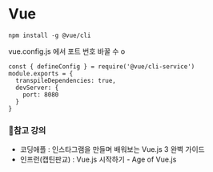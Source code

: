 # Vue  

    npm install -g @vue/cli

vue.config.js 에서 포트 번호 바꿀 수 o

    const { defineConfig } = require('@vue/cli-service')
    module.exports = {
      transpileDependencies: true,
      devServer: {
        port: 8080
      }
    }

### 📁참고 강의
- 코딩애플 : 인스타그램을 만들며 배워보는 Vue.js 3 완벽 가이드
- 인프런(캡틴판교) : Vue.js 시작하기 - Age of Vue.js
